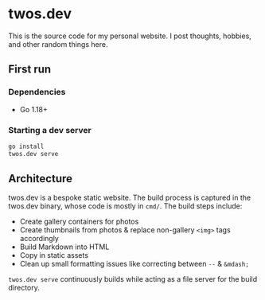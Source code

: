 # twos.dev

This is the source code for my personal website. I post thoughts, hobbies, and other
random things here.

## First run

### Dependencies

- Go 1.18+

### Starting a dev server

```sh
go install
twos.dev serve
```

## Architecture

twos.dev is a bespoke static website. The build process is captured in the twos.dev
binary, whose code is mostly in `cmd/`. The build steps include:

- Create gallery containers for photos
- Create thumbnails from photos & replace non-gallery `<img>` tags accordingly
- Build Markdown into HTML
- Copy in static assets
- Clean up small formatting issues like correcting between `--` & `&mdash;`

`twos.dev serve` continuously builds while acting as a file server for the build
directory.
